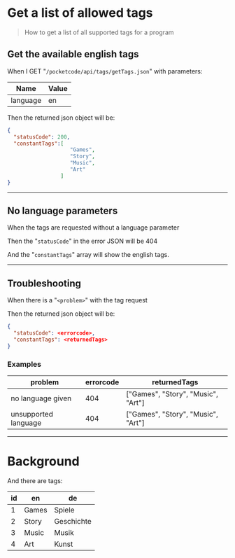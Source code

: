 # Get a list of allowed tags
> How to get a list of all supported tags for a program

## Get the available english tags
> 

When I GET "`/pocketcode/api/tags/getTags.json`" with parameters:

| Name | Value |
| --- | --- |
| language | en |
   
Then the returned json object will be:
```json
{
  "statusCode": 200,
  "constantTags":[
                    "Games",
                    "Story",
                    "Music",
                    "Art"
                 ]
}
```
 
 


---

## No language parameters
> 

When the tags are requested without a language parameter
 
Then the "`statusCode`" in the error JSON will be 404
 
And the "`constantTags`" array will show the english tags.
 
 


---

## Troubleshooting
> 

When there is a "`<problem>`" with the tag request
 
Then the returned json object will be:
```json
{
  "statusCode": <errorcode>,
  "constantTags": <returnedTags>
}
```
 
 

### Examples

| problem | errorcode | returnedTags |
| --- | --- | --- |
| no language given | 404 | [&quot;Games&quot;, &quot;Story&quot;, &quot;Music&quot;, &quot;Art&quot;] |
| unsupported language | 404 | [&quot;Games&quot;, &quot;Story&quot;, &quot;Music&quot;, &quot;Art&quot;] |

---

  
# Background

And there are tags:

| id | en | de |
| --- | --- | --- |
| 1 | Games | Spiele |
| 2 | Story | Geschichte |
| 3 | Music | Musik |
| 4 | Art | Kunst |
   
 